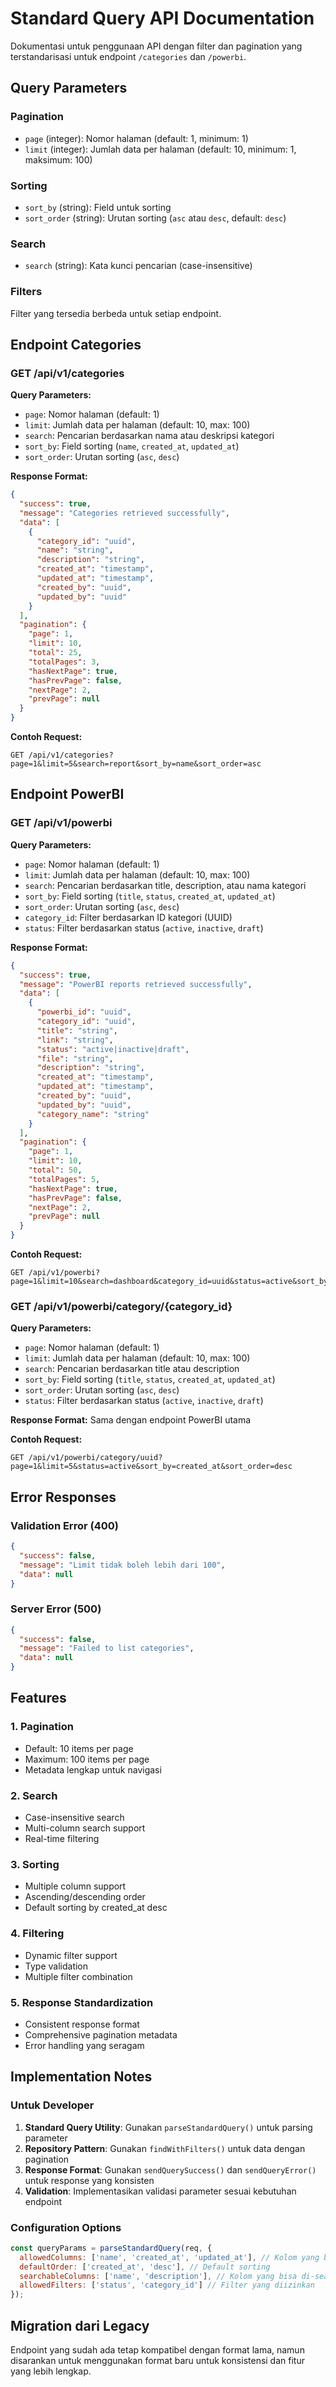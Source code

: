 # Standard Query API Documentation

Dokumentasi untuk penggunaan API dengan filter dan pagination yang terstandarisasi untuk endpoint `/categories` dan `/powerbi`.

## Query Parameters

### Pagination
- `page` (integer): Nomor halaman (default: 1, minimum: 1)
- `limit` (integer): Jumlah data per halaman (default: 10, minimum: 1, maksimum: 100)

### Sorting
- `sort_by` (string): Field untuk sorting
- `sort_order` (string): Urutan sorting (`asc` atau `desc`, default: `desc`)

### Search
- `search` (string): Kata kunci pencarian (case-insensitive)

### Filters
Filter yang tersedia berbeda untuk setiap endpoint.

## Endpoint Categories

### GET /api/v1/categories

**Query Parameters:**
- `page`: Nomor halaman (default: 1)
- `limit`: Jumlah data per halaman (default: 10, max: 100)
- `search`: Pencarian berdasarkan nama atau deskripsi kategori
- `sort_by`: Field sorting (`name`, `created_at`, `updated_at`)
- `sort_order`: Urutan sorting (`asc`, `desc`)

**Response Format:**
```json
{
  "success": true,
  "message": "Categories retrieved successfully",
  "data": [
    {
      "category_id": "uuid",
      "name": "string",
      "description": "string",
      "created_at": "timestamp",
      "updated_at": "timestamp",
      "created_by": "uuid",
      "updated_by": "uuid"
    }
  ],
  "pagination": {
    "page": 1,
    "limit": 10,
    "total": 25,
    "totalPages": 3,
    "hasNextPage": true,
    "hasPrevPage": false,
    "nextPage": 2,
    "prevPage": null
  }
}
```

**Contoh Request:**
```
GET /api/v1/categories?page=1&limit=5&search=report&sort_by=name&sort_order=asc
```

## Endpoint PowerBI

### GET /api/v1/powerbi

**Query Parameters:**
- `page`: Nomor halaman (default: 1)
- `limit`: Jumlah data per halaman (default: 10, max: 100)
- `search`: Pencarian berdasarkan title, description, atau nama kategori
- `sort_by`: Field sorting (`title`, `status`, `created_at`, `updated_at`)
- `sort_order`: Urutan sorting (`asc`, `desc`)
- `category_id`: Filter berdasarkan ID kategori (UUID)
- `status`: Filter berdasarkan status (`active`, `inactive`, `draft`)

**Response Format:**
```json
{
  "success": true,
  "message": "PowerBI reports retrieved successfully",
  "data": [
    {
      "powerbi_id": "uuid",
      "category_id": "uuid",
      "title": "string",
      "link": "string",
      "status": "active|inactive|draft",
      "file": "string",
      "description": "string",
      "created_at": "timestamp",
      "updated_at": "timestamp",
      "created_by": "uuid",
      "updated_by": "uuid",
      "category_name": "string"
    }
  ],
  "pagination": {
    "page": 1,
    "limit": 10,
    "total": 50,
    "totalPages": 5,
    "hasNextPage": true,
    "hasPrevPage": false,
    "nextPage": 2,
    "prevPage": null
  }
}
```

**Contoh Request:**
```
GET /api/v1/powerbi?page=1&limit=10&search=dashboard&category_id=uuid&status=active&sort_by=title&sort_order=asc
```

### GET /api/v1/powerbi/category/{category_id}

**Query Parameters:**
- `page`: Nomor halaman (default: 1)
- `limit`: Jumlah data per halaman (default: 10, max: 100)
- `search`: Pencarian berdasarkan title atau description
- `sort_by`: Field sorting (`title`, `status`, `created_at`, `updated_at`)
- `sort_order`: Urutan sorting (`asc`, `desc`)
- `status`: Filter berdasarkan status (`active`, `inactive`, `draft`)

**Response Format:** Sama dengan endpoint PowerBI utama

**Contoh Request:**
```
GET /api/v1/powerbi/category/uuid?page=1&limit=5&status=active&sort_by=created_at&sort_order=desc
```

## Error Responses

### Validation Error (400)
```json
{
  "success": false,
  "message": "Limit tidak boleh lebih dari 100",
  "data": null
}
```

### Server Error (500)
```json
{
  "success": false,
  "message": "Failed to list categories",
  "data": null
}
```

## Features

### 1. Pagination
- Default: 10 items per page
- Maximum: 100 items per page
- Metadata lengkap untuk navigasi

### 2. Search
- Case-insensitive search
- Multi-column search support
- Real-time filtering

### 3. Sorting
- Multiple column support
- Ascending/descending order
- Default sorting by created_at desc

### 4. Filtering
- Dynamic filter support
- Type validation
- Multiple filter combination

### 5. Response Standardization
- Consistent response format
- Comprehensive pagination metadata
- Error handling yang seragam

## Implementation Notes

### Untuk Developer

1. **Standard Query Utility**: Gunakan `parseStandardQuery()` untuk parsing parameter
2. **Repository Pattern**: Gunakan `findWithFilters()` untuk data dengan pagination
3. **Response Format**: Gunakan `sendQuerySuccess()` dan `sendQueryError()` untuk response yang konsisten
4. **Validation**: Implementasikan validasi parameter sesuai kebutuhan endpoint

### Configuration Options

```javascript
const queryParams = parseStandardQuery(req, {
  allowedColumns: ['name', 'created_at', 'updated_at'], // Kolom yang bisa di-sort
  defaultOrder: ['created_at', 'desc'], // Default sorting
  searchableColumns: ['name', 'description'], // Kolom yang bisa di-search
  allowedFilters: ['status', 'category_id'] // Filter yang diizinkan
});
```

## Migration dari Legacy

Endpoint yang sudah ada tetap kompatibel dengan format lama, namun disarankan untuk menggunakan format baru untuk konsistensi dan fitur yang lebih lengkap.
